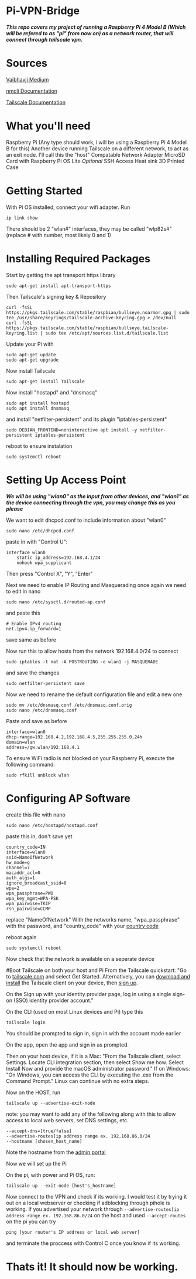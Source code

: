 # Pi-VPN-Bridge
***This repo covers my project of running a Raspberry Pi 4 Model B (Which will be refered to as "pi" from now on) as a network router, that will connect through tailscale vpn.***

# Sources
[Vaibhavji Medium](https://vaibhavji.medium.com/turn-your-raspberrypi-into-a-wifi-router-5ade510601de)

[nmcli Documentation](https://networkmanager.dev/docs/api/latest/nmcli.html)

[Tailscale Documentation](https://tailscale.com/kb/1017/install)

# What you'll need
Raspberry Pi (Any type should work, i will be using a Raspberry Pi 4 Model B for this)
Another device running Tailscale on a different network, to act as an exit node. I'll call this the "host"
Compatable Network Adapter
MicroSD Card with Raspberry Pi OS Lite
*Optional*
SSH Access
Heat sink
3D Printed Case

# Getting Started
With Pi OS installed, connect your wifi adapter.
Run 

```
ip link show
```

There should be 2 "wlan#" interfaces, they may be called "wlp82s#" (replace # with number, most likely 0 and 1)

# Installing Required Packages
Start by getting the apt transport https library

```
sudo apt-get install apt-transport-https
```
Then Tailscale's signing key & Repository
```
curl -fsSL https://pkgs.tailscale.com/stable/raspbian/bullseye.noarmor.gpg | sudo tee /usr/share/keyrings/tailscale-archive-keyring.gpg > /dev/null
curl -fsSL https://pkgs.tailscale.com/stable/raspbian/bullseye.tailscale-keyring.list | sudo tee /etc/apt/sources.list.d/tailscale.list
```

Update your Pi with

```
sudo apt-get update
sudo apt-get upgrade
```

Now install Tailscale
```
sudo apt-get install Tailscale
```

Now install "hostapd" and "dnsmasq"
```
sudo apt install hostapd
sudo apt install dnsmasq
```
and install "netfilter-persistent" and its plugin "iptables-persistent"
```
sudo DEBIAN_FRONTEND=noninteractive apt install -y netfilter-persistent iptables-persistent
```

reboot to ensure instalation

```
sudo systemctl reboot
```

# Setting Up Access Point

***We will be using "wlan0" as the input from other devices, and "wlan1" as the device connecting through the vpn, you may change this as you please***

We want to edit dhcpcd.conf to include information about "wlan0"
```
sudo nano /etc/dhcpcd.conf
```
paste in with "Control U":

```
interface wlan0
    static ip_address=192.168.4.1/24
    nohook wpa_supplicant
```
Then press "Control X", "Y", "Enter"

Next we need to enable IP Routing and Masquerading
once again we need to edit in nano
```
sudo nano /etc/sysctl.d/routed-ap.conf
```
and paste this
```
# Enable IPv4 routing
net.ipv4.ip_forward=1
```
save same as before

Now run this to allow hosts from the network 192.168.4.0/24 to connect
```
sudo iptables -t nat -A POSTROUTING -o wlan1 -j MASQUERADE
```
and save the changes
```
sudo netfilter-persistent save
```

Now we need to rename the default configuration file and edit a new one
```
sudo mv /etc/dnsmasq.conf /etc/dnsmasq.conf.orig
sudo nano /etc/dnsmasq.conf
```
Paste and save as before
```
interface=wlan0
dhcp-range=192.168.4.2,192.168.4.5,255.255.255.0,24h
domain=wlan
address=/gw.wlan/192.168.4.1
```
To ensure WiFi radio is not blocked on your Raspberry Pi, execute the following command:
```
sudo rfkill unblock wlan
```

# Configuring AP Software

create this file with nano
```
sudo nano /etc/hostapd/hostapd.conf
```
paste this in, don't save yet
```
country_code=IN
interface=wlan0
ssid=NameOfNetwork
hw_mode=g
channel=7
macaddr_acl=0
auth_algs=1
ignore_broadcast_ssid=0
wpa=2
wpa_passphrase=PWD
wpa_key_mgmt=WPA-PSK
wpa_pairwise=TKIP
rsn_pairwise=CCMP
```
replace "NameOfNetwork" With the networks name, "wpa_passphrase" with the password, and "country_code" with your [country code](https://en.wikipedia.org/wiki/ISO_3166-1)

reboot again
```
sudo systemctl reboot
```
Now check that the network is available on a seperate device

#Boot Tailscale on both your host and Pi
From the Tailscale quickstart:
"Go to [tailscale.com](https://tailscale.com) and select Get Started. Alternatively, you can [download and install](https://tailscale.com/kb/1347/installation) the Tailscale client on your device, then [sign up](https://login.tailscale.com/start).

On the Sign up with your identity provider page, log in using a single sign-on (SSO) identity provider account."

On the CLI (used on most Linux devices and Pi) type this
```
tailscale login
```
You should be prompted to sign in, sign in with the account made earlier

On the app, open the app and sign in as prompted.

Then on your host device, if it is a Mac:
"From the Tailscale client, select Settings.
Locate CLI integration section, then select Show me how.
Select Install Now and provide the macOS administrator password."
If on Windows:
"On Windows, you can access the CLI by executing the .exe from the Command Prompt."
Linux can continue with no extra steps.

Now on the HOST, run
```
tailscale up --advertise-exit-node
```
note: you may want to add any of the following along with this to allow access to local web servers, set DNS settings, etc.
```
--accept-dns=[true/false]
--advertise-routes[ip address range ex. 192.168.86.0/24
--hostname [chosen_host_name]
```

Note the hostname from the [admin portal](https://login.tailscale.com/admin/machines)

Now we will set up the Pi

On the pi, with power and Pi OS, run:
```
tailscale up --exit-node [host's_hostname]
```

Now connect to the VPN and check if its working.
I would test it by trying it out on a local webserver or checking if adblocking through pihole is working.
If you advertised your network through ```--advertise-routes[ip address range ex. 192.168.86.0/24``` on the host and used ```--accept-routes``` on the pi you can try
```
ping [your router's IP address or local web server]
```
and terminate the proccess with Control C once you know if its working.




# Thats it! It should now be working.
